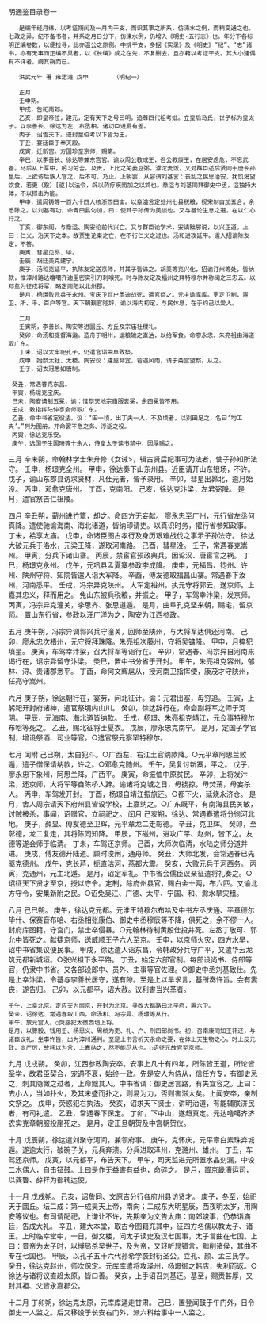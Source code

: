明通鉴目录卷一

       是编年经月纬，以考证朔闰及一月内干支，而识其事之所系，仿涑水之例，而稍变通之也。七政之异，纪不备书者，并系之月日分下，仿涑水例，仍增入《明史·五行志》也。年分下各标明正编卷数，以便捡寻，此亦温公之原例。中排干支，多据《实录》及《明史》“纪”、“志”诸书，亦有无事而正编不具者，以《长编》成之在先，不复删去，且亦藉以考证干支。其大小建偶有不详者，阙其朔而已。
       
       洪武元年 著 雍涒滩 戊申       （明纪一）

       正月
       壬申朔。
       甲戌，告祀南郊。
       乙亥，即皇帝位，建元，定有天下之号曰明。追尊四代祖考妣。立皇后马氏，世子标为皇太子。以李善长、徐达为左、右丞相。诸功臣进爵有差。
       丙子，诏告天下。进封皇伯考以下皆为王。
       丁丑，宴廷臣于奉天殿。
       戊寅，迁新宫。方国珍至京师，赐第。
       辛巳，以李善长、徐达等兼东宫官。谕以周公教成王，召公教康王，在居安虑危，不忘武备。马后从上军中，躬习劳苦。及贵，上比之芜蒌豆粥，滹沱麦饭，又对群臣述后贤同于唐长孙皇后。上欲访后族人官之，后不可，乃止。上朝罢，从容谓刘基言：丧乱之民思治安，犹饥渴望饮食，若更（殴）[驱]以法令，辟以药疗疾而加之以鸩也。章溢与刘基同拜御史中丞，溢独持大体，不以搏击为能。
       甲申，遣周铸等一百六十四人核浙西田亩。以章溢言定处州七县税粮，视宋制亩加五合，余悉除之。以刘基有功，命青田县勿加，曰：使其子孙传为美谈也。又与基论生息之道，在以仁心行之。
       丁亥，御东阁，与章溢、陶安论前代兴亡。又与群臣论学术，安请黜邪说，以兴正道。上曰：仁义，治天下之本。故贾生论秦之亡，在不行仁义之过也。汤和进攻延平。遣人招谕陈友定，不答。
       庚寅，彗星见昴、毕。
       壬辰，胡廷美克建宁。
       庚子，汤和克延平，执陈友定送京师，并其子皆诛之。胡美等克兴化，招谕汀州等处，皆纳款，惟漳州路达噜噶齐迪里密实引刀刺喉死。时与陈友定及福州之拜特穆尔并称闽之三忠云。以邓愈为征戍将军，略定南阳以北州郡。
       是月，杨璟败元兵于永州。宝庆卫百户周迪战死，遣官祭之。元主谕库库。更定卫制，置卫、所、千、百户等官。天下朝觐官陛辞，谕以海内初定，与民休息，在于约己以爱人。

       二月
       壬寅朔，李善长、陶安等进圜丘、方丘及宗庙社稷礼。
       癸卯，命汤和提督海运。造舟于明州，运粮输之直沽，以给军食。命廖永忠、朱亮祖由海道取广东。
       丁未，诏以太牢祀孔子，仍遣官诣曲阜致祭。
       戊申，始祭太社、太稷。陶安议：建屋非宜，若遇风雨，请于斋宫望祭。从之。
       壬子，诏衣冠悉如唐制。

     癸丑，常遇春克东昌。 
     甲寅，杨璟克宝庆。 
     己未，陶安请制五冕，谕：惟祭天地宗庙服衮冕，余四冕皆不用。 
     壬戌，敕指挥陆仲亨会师取广东。 
     乙丑，命中书省定役法。议：“田一顷，出丁夫一人，不及顷者，以别田足之，名曰‘均工夫’。”列为图册。并命罢不急之务、浮泛之役。 
     丙寅，徐达克乐安。 
     庚午，选国子生国琦等十余人，侍皇太子读书禁中，因厚赐之。 

三月 
     辛未朔，命翰林学士朱升修《女诫>，辑古贤后妃事可为法者，使子孙知所法守。 
     壬申，杨璟克全州。 
     甲申，徐达奏下山东州县。近臣请开山东银场，不许。 
     戊子，谕山东郡县访求贤材，凡仕元者，皆予录用。 
     辛卯，彗星出昴北，逾月始没。 
     丙申，邓愈克唐州。 
     丁酉，克南阳。 
     己亥，徐达克汴梁，左君弼降。 
     是月，遣官祭告仁祖陵。 

四月 
     辛丑朔，蕲州进竹簟，却之。命四方无妄献。 廖永忠至广州，元行省左丞何真降。遣使驰谕海南、海北诸道，皆纳印请吏。以真识时务，擢行省参知政事。 
     丁未，袷享太庙。 
     戊申，命诸臣图古孝行及身历艰难战伐之事示子孙法守。 
      徐达大破元兵于洛水，元梁王降，遂取河南路。 
     己酉，彗星没。 
     壬子，常遇春克嵩州。 
     甲寅，分兵下诸山寨。 
     丙辰，禁宦官预政典兵，因论汉、唐宦官之祸。 
     丁巳，杨璟克永州。 
     戊午，元巩县孟夏寨参政李成降。 
     庚申，元福昌、钧州、许州、陕州守将、知院皆遣人诣大军降。 
     辛酉，傅友德取福昌山寨。常遇春下汝州，河南悉平。 
     壬戌，冯宗异克陕州。 大军定裕州，执元守将郭云，送京师。上嘉其忠义，释而用之。 免山东被兵税粮，并振之。 
     甲子，车驾幸汴梁，发京师。 
     丙寅，冯宗异克潼关，李思齐、张思道遁。 
     是月，曲阜孔克坚来朝，赐宅，留京师。 置山东行省，参政以汪广洋为之，陶安为江西参政。 

五月 
     庚午朔，冯宗异调郭兴兵守潼关，回师至陕州，与大将军达俱还河南。 
     己卯，廖永忠次梧州，元守将拜珠降。朱亮祖次藤州，守将吴镛降。 
     甲申，月掩犯填星。 
     庚寅，车驾幸汴梁，召大将军等诣行在。 
     辛卯，常遇春、冯宗异自河南来谒行在，诏宗异留守汴梁。 
     癸巳，置中书分省于开封。 
     甲午，朱亮祖克容州，郁林、浔、贵诸郡悉平。 
     丁酉，命何文辉扈从，授河南卫指挥使，康茂才守陕州，任亮守嵩州。

六月 
    庚子朔，徐达朝行在，宴劳，问北征计。谕：元君出塞，毋穷追。 
    壬寅，上躬祀开封府诸神，遣官祭境内山川。 
    癸卯，徐达辞行在，命会副将军之师于河阴。 
    甲辰，元海南、海北道皆纳款。 
    壬戌，杨璟、朱亮祖克靖江，元佥事特穆尔布哈等死之。 
    乙丑，赐北征将士夏衣。 
    戊辰，廖永忠克南宁。 
    是月，定国子学官制，增设祭酒、司业等官。○遣官祭元察罕特穆尔。 

七月  闰附 
    己巳朔，太白犯斗。○广西左、右江土官纳款降。○元平章阿思兰败遁，遣子僧保请纳款，许之。○邓愈克随州。 
    壬午，吴复讨新寨，平之。 
    戊子，廖永忠下象州，阿思兰降，广西平。 
    庚寅，命振恤中原贫民。 
    辛卯，上将发汴梁，还京师，大将军等自陈桥人辞。谕诸将克城之日，毋掳掠，毋焚荡，毋妄杀人。 
    丙申，车驾发开封。 
    丁酉，杨璟自靖江振旅还。○都下火，延烧永济仓。 
    是月，舍人周宗请天下府州县皆设学校，上嘉纳之。○广东既平，有南海县民关敏，讨贼被杀，事闻，诏赠官，立祠祀之。 
    闰月 
    己亥朔，徐达、常遇春遣将分徇河北地。 
    庚子，薛显、傅友德至卫辉，元平章龙二走彰德。 
    辛丑，克卫辉。 
    癸卯，至彰德，龙二复走，其将陈同知降。 
    甲辰，下磁州。进攻广平、赵州，皆下之。友德等遂会师于临清。 
    丁未，车驾还京师。 
    己酉，大师次临清，水陆之师分道并进。 
    庚戌，傅友德开陆道。顾时浚闸，通舟师。 
    癸丑，大师北发，会常遇春已先驱克德州。 
    戊午，克长芦，扼直沽河，燕都大震。 
    癸亥，大败元兵于河西务。 
    丙寅，克通州，元主北遁。 
    是月，诏定军礼。中书省会儒臣议亲征遣将礼奏之。○诏征天下贤才至京，授以守令。定制，除府州县官，赐白金十两，布六匹。又谕北方守令，安集新附之民。○诏免吴江、广德、太平、宁国、和、滁水旱灾租。 

八月 
    己巳朔。 
    庚午，徐达克元都。元淮王特穆尔布哈及中书左丞庆通、平章德尔毕什、保赛音布哈、右丞相张康伯、御史中丞穆辰等不降，俱死之，余不僇一人。封府库图籍，守宫门，禁士卒侵暴。○元翰林待制黄殷仕投井死。左丞丁敬可、郭允中皆死之。献捷京师，送威顺王子六人至京。 
    壬申，以京师火灾，四方水旱，诏中书省集议便民事。 
    甲戌，徐达遣人诣东昌，令韩政分兵守广平，又遣华云龙筑元都新城垣。○张兴祖下永平路。 
    丁丑，始定六部官制。每部设尚书、侍郎等官，仍隶中书省。又各部设郎中、员外、主事等官佐理。○御史中丞刘基致仕。先是上幸汴梁，令基与李善长居守，遂有隙。至是上以旱求言，基所奏忤旨。会有妻丧，遂告归。 
    己卯，以元都平，诏大赦。议利害当兴革者。

    壬午，上幸北京。定应天为南京，开封为北京。寻改大都路曰北平府，置六卫。 
    癸未，诏徐达、常遇春取山西，命汤和、冯宗异、杨璟等从行。 
    甲午，放元宫人。○荧惑犯太微西垣上将。 
    是月，以滕毅、钱用壬、杨思义、周桢为吏、礼、户、刑四部尚书。初，召南康同知王祎还，与诸臣议礼，坐事忤旨，出为漳州通判。至是上书言祈天永命之要，在体上天生物之心。时上反元政，尚严厉，故祎以为言，上嘉纳之，然不能尽从也。○诏征元故官至京师。 

九月 
    戊戌朔。 
    癸卯，江西参政陶安卒。安事上凡十有四年，所陈皆王道，所论皆圣学，故君臣契合，宠遇不衰，始终一致。先是安人为侍从，信任方专，有御史忌之，刺其隐微之过者，上命黜其人。中书省谓：御史居言路，有失宜容之。上曰：去小人，当如扑火，及其未盛而扑之，则易为力，否则害滋大矣。上闻安卒，亲制文祭之。 
    戊申，荧惑犯右执法。 
    癸亥，诏求天下贤士，讲明治道，有能辅朕济民者，有司礼遣。 
    乙丑，常遇春下保定。 
    丁卯，下中山，遂趋真定。元达噜噶齐济农实克章朝服投崖死之。 
    是月，定正旦朝贺及中宫朝贺仪。 

十月 
    戊辰朔，徐达遣刘聚守河间，兼领府事。 
    庚午，克怀庆，元平章白素珠弃城遁。遂逾太行，破碗子关，元兵奔溃。分兵进取泽州，克潞州、雄州。 
    丁丑，车驾还京师。 
    戊寅，以元都平，布告天下。 
    甲午，司天监进元所置水晶刻漏，中设二木偶人，自击钲鼓。上曰是作无益害有益也，命碎之。 
    是月，置京畿漕运司，以龚鲁、薛祥为都转运使。 

十一月 
    戊戌朔。 
    己亥，诏詹同、文原吉分行各府州县访贤才。 
    庚子，冬至，始祀天于圜丘。坛二成：第一成昊天上帝，南向；二成东大明星辰，西夜明太岁，用陶安等议也。有司请配祀，上谦让不许，先期亲为文告太庙：南郊竣事，仍恭诣庙廷，告成大礼。 
    辛丑，建大本堂，取古今图籍充其中，征四方名儒以教太子、诸王。上时临幸堂中，一日，御文楼，问太子读史及汉七国事，太子言曲在七国。上曰：景帝为太子时，以博局杀吴世子，及为帝，又轻听晁错言，黜削诸侯，其曲不专在七国也。 
    甲辰，以孔子五十六代孙希学袭封衍圣公。立孔、颜、孟三氏学。 
    癸丑，徐达克赵州，师次保定。元库库遣将攻泽州，杨璟御之韩店，失利而返。○徐达与诸将议直趋太原，皆曰善。 
    癸亥，上手诏召刘基还。基至，赐赉甚厚，又封其祖、父皆永嘉郡公。 

十二月 
    丁卯朔，徐达克太原，元库库遁走甘肃。 
    己巳，置登闻鼓于午门外，日令御史一人监之。后又移设于长安右门外，派六科给事中一人监之。
